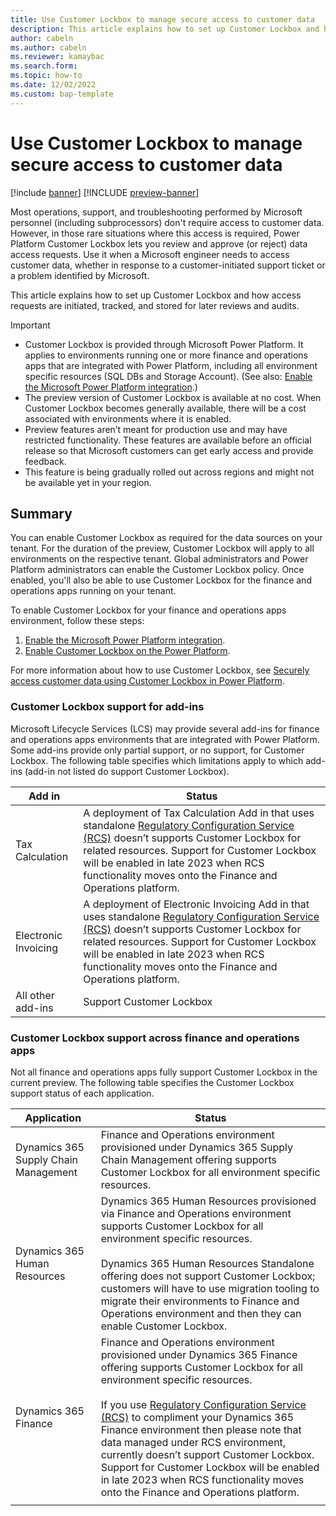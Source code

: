 ```yaml
---
title: Use Customer Lockbox to manage secure access to customer data
description: This article explains how to set up Customer Lockbox and how access requests are initiated, tracked, and stored for later reviews and audits.
author: cabeln
ms.author: cabeln
ms.reviewer: kamaybac
ms.search.form:
ms.topic: how-to
ms.date: 12/02/2022
ms.custom: bap-template
---
```


# Use Customer Lockbox to manage secure access to customer data

[!include [banner](../includes/banner.md)]
[!INCLUDE [preview-banner](../includes/preview-banner.md)]

Most operations, support, and troubleshooting performed by Microsoft personnel (including subprocessors) don't require access to customer data. However, in those rare situations where this access is required, Power Platform Customer Lockbox lets you review and approve (or reject) data access requests. Use it when a Microsoft engineer needs to access customer data, whether in response to a customer-initiated support ticket or a problem identified by Microsoft.

This article explains how to set up Customer Lockbox and how access requests are initiated, tracked, and stored for later reviews and audits.

> [!IMPORTANT]
>
> - Customer Lockbox is provided through Microsoft Power Platform. It applies to environments running one or more finance and operations apps that are integrated with Power Platform, including all environment specific resources (SQL DBs and Storage Account). (See also: [Enable the Microsoft Power Platform integration](../../dev-itpro/power-platform/enable-power-platform-integration.md).)
> - The preview version of Customer Lockbox is available at no cost. When Customer Lockbox becomes generally available, there will be a cost associated with environments where it is enabled.
> - Preview features aren’t meant for production use and may have restricted functionality. These features are available before an official release so that Microsoft customers can get early access and provide feedback.
> - This feature is being gradually rolled out across regions and might not be available yet in your region.

## Summary

You can enable Customer Lockbox as required for the data sources on your tenant. For the duration of the preview, Customer Lockbox will apply to all environments on the respective tenant. Global administrators and Power Platform administrators can enable the Customer Lockbox policy. Once enabled, you'll also be able to use Customer Lockbox for the finance and operations apps running on your tenant.

To enable Customer Lockbox for your finance and operations apps environment, follow these steps:

1. [Enable the Microsoft Power Platform integration](../../dev-itpro/power-platform/enable-power-platform-integration.md).
1. [Enable Customer Lockbox on the Power Platform](/power-platform/admin/about-lockbox).

For more information about how to use Customer Lockbox, see [Securely access customer data using Customer Lockbox in Power Platform](/power-platform/admin/about-lockbox).

### Customer Lockbox support for add-ins

Microsoft Lifecycle Services (LCS) may provide several add-ins for finance and operations apps environments that are integrated with Power Platform. Some add-ins provide only partial support, or no support, for Customer Lockbox. The following table specifies which limitations apply to which add-ins (add-in not listed do support Customer Lockbox).

| Add in | Status |
|---|---|
|Tax Calculation|A deployment of Tax Calculation Add in that uses standalone [Regulatory Configuration Service (RCS)](../../../finance/localizations/rcs-overview.md) doesn’t supports Customer Lockbox for related resources. Support for Customer Lockbox will be enabled in late 2023 when RCS functionality moves onto the Finance and Operations platform.|
|Electronic Invoicing|A deployment of Electronic Invoicing Add in that uses standalone [Regulatory Configuration Service (RCS)](../../../finance/localizations/rcs-overview.md) doesn’t supports Customer Lockbox for related resources. Support for Customer Lockbox will be enabled in late 2023 when RCS functionality moves onto the Finance and Operations platform.|
| All other add-ins | Support Customer Lockbox |

### Customer Lockbox support across finance and operations apps

Not all finance and operations apps fully support Customer Lockbox in the current preview. The following table specifies the Customer Lockbox support status of each application.

| Application | Status |
|---|---|
| Dynamics 365 Supply Chain Management | Finance and Operations environment provisioned under Dynamics 365 Supply Chain Management offering supports Customer Lockbox for all environment specific resources.|
| Dynamics 365 Human Resources |Dynamics 365 Human Resources provisioned via Finance and Operations environment supports Customer Lockbox for all environment specific resources.<br/><br/>Dynamics 365 Human Resources Standalone offering does not support Customer Lockbox; customers will have to use migration tooling to migrate their environments to Finance and Operations environment and then they can enable Customer Lockbox.|
| Dynamics 365 Finance | Finance and Operations environment provisioned under Dynamics 365 Finance offering supports Customer Lockbox for all environment specific resources.<br/><br/>If you use [Regulatory Configuration Service (RCS)](../../../finance/localizations/rcs-overview.md) to compliment your Dynamics 365 Finance environment then please note that data managed under RCS environment, currently doesn’t support Customer Lockbox. Support for Customer Lockbox will be enabled in late 2023 when RCS functionality moves onto the Finance and Operations platform.|
|  |  |
